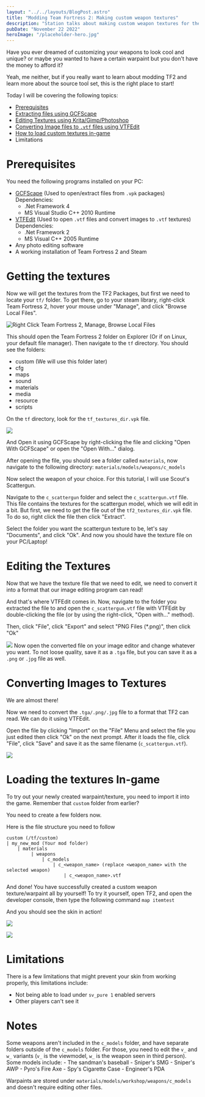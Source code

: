 ```yaml
---
layout: "../../layouts/BlogPost.astro"
title: "Modding Team Fortress 2: Making custom weapon textures"
description: "Station talks about making custom weapon textures for the popular team-based shooter Team Fortress 2"
pubDate: "November 22 2022"
heroImage: "/placeholder-hero.jpg"
---
```


Have you ever dreamed of customizing your weapons to look cool and unique? or maybe you wanted to have a certain warpaint but you don't have the money to afford it?

Yeah, me neither, but if you really want to learn about modding TF2 and learn more about the source tool set, this is the right place to start!

Today I will be covering the following topics:
- [Prerequisites](#Prerequisites)
- [Extracting files using GCFScape](<#Getting the textures>)
- [Editing Textures using Krita/Gimp/Photoshop](<#Editing the textures>)
- [Converting Image files to `.vtf` files using VTFEdit](<#Converting Images to textures>)
- [How to load custom textures in-game](<#Loading the textures In-game>)
- Limitations

# Prerequisites

You need the following programs installed on your PC:
-  [GCFScape](https://gamebanana.com/tools/download/26#) (Used to open/extract files from `.vpk` packages)
	 Dependencies:
	- .Net Framework 4
	- MS Visual Studio C++ 2010 Runtime
-  [VTFEdit]() (Used to open `.vtf` files and convert images to `.vtf`  textures)
	Dependencies:
	- .Net Framework 2
	- MS Visual C++ 2005 Runtime
-  Any photo editing software
- A working installation of Team Fortress 2 and Steam

# Getting the textures
Now we will get the textures from the TF2 Packages, but first we need to locate your `tf/` folder. To get there, go to your steam library, right-click Team Fortress 2, hover your mouse under "Manage", and click "Browse Local Files".

![Right Click Team Fortress 2, Manage, Browse Local Files](/steam-tf2-manage.png)

This should open the Team Fortress 2 folder on Explorer (Or if on Linux, your default file manager). Then navigate to the `tf` directory. You should see the folders:
- custom (We will use this folder later)
- cfg
- maps
- sound
- materials
- media
- resource
- scripts

On the `tf` directory, look for the `tf_textures_dir.vpk` file. 

![](/tf_textures_dir_file.png)

And Open it using GCFScape by right-clicking the file and clicking "Open With GCFScape" or open the "Open With..." dialog.

After opening the file, you should see a folder called `materials`, now navigate to the following directory: `materials/models/weapons/c_models`

Now select the weapon of your choice. For this tutorial, I will use Scout's Scattergun.

Navigate to the `c_scattergun` folder and select the `c_scattergun.vtf` file. This file contains the textures for the scattergun model, which we will edit in a bit. But first, we need to get the file out of the `tf2_textures_dir.vpk` file. To do so, right click the file then click "Extract".

Select the folder you want the scattergun texture to be, let's say "Documents", and click "Ok". And now you should have the texture file on your PC/Laptop!

# Editing the Textures

Now that we have the texture file that we need to edit, we need to convert it into a format that our image editing program can read!

And that's where VTFEdit comes in. Now, navigate to the folder you extracted the file to and open the `c_scattergun.vtf` file with VTFEdit by double-clicking the file (or by using the right-click, "Open with..." method).

Then, click "File", click "Export" and select "PNG Files (\*.png)", then click "Ok"

![](/wine-export-vtf.png)
Now open the converted file on your image editor and change whatever you want. To not loose quality, save it as a `.tga` file, but you can save it as a `.png` or `.jpg`  file as well.

# Converting Images to Textures

We are almost there!

Now we need to convert the `.tga/.png/.jpg` file to a format that TF2 can read. We can do it using VTFEdit.

Open the file by clicking "Import" on the "File" Menu and select the file you just edited then click "Ok" on the next prompt. After it loads the file, click "File", click "Save" and save it as the same filename (`c_scattergun.vtf`).

![](/wine-save-vtf.png)

# Loading the textures In-game

To try out your newly created warpaint/texture, you need to import it into the game. Remember that `custom`  folder from earlier?

You need to create a few folders now.

Here is the file structure you need to follow

```
custom (/tf/custom)
| my_new_mod (Your mod folder)
    | materials
         | weapons
             | c_models
                 | c_<weapon_name> (replace <weapon_name> with the selected weapon)
                     | c_<weapon_name>.vtf
```

And done! You have successfully created a custom weapon texture/warpaint all by yourself! To try it yourself, open TF2, and open the developer console, then type the following command `map itemtest`

And you should see the skin in action!

![](/custom_sniper1.jpg)

![](/custom_sniper2.jpg)

# Limitations

There is a few limitations that might prevent your skin from working properly, this limitations include:

- Not being able to load under `sv_pure 1` enabled servers
- Other players can't see it

# Notes
Some weapons aren't included in the `c_models` folder, and have separate folders outside of the `c_models` folder. For those, you need to edit the `v_` and `w_` variants (`v_` is the viewmodel, `w_` is the weapon seen in third person). Some models include:
	- The sandman's baseball
	- Sniper's SMG
	- Sniper's AWP
	- Pyro's Fire Axe
	- Spy's Cigarette Case
	- Engineer's PDA

Warpaints are stored under `materials/models/workshop/weapons/c_models` and doesn't require editing other files.
